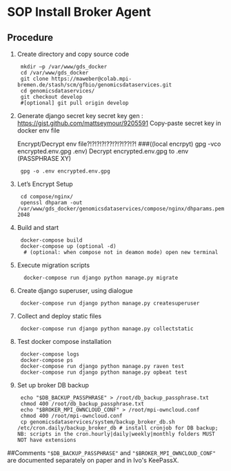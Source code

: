 # SOP Install Broker Agent

## Procedure1. Create directory and copy source code
        mkdir –p /var/www/gds_docker        cd /var/www/gds_docker        git clone https://maweber@colab.mpi-bremen.de/stash/scm/gfbio/genomicsdataservices.git        cd genomicsdataservices/        git checkout develop         #[optional] git pull origin develop1. Generate django secret key   secret key gen : https://gist.github.com/mattseymour/9205591   Copy-paste secret key in docker env file   Encrypt/Decrypt env file?!?!?!?!??!?!?!??!?!   ###((local encrpyt) gpg -vco encrypted.env.gpg .env)   Decrypt encrypted.env.gpg to .env (PASSPHRASE XY)        
        gpg -o .env encrypted.env.gpg1. Let’s Encrypt Setup

        cd compose/nginx/        openssl dhparam -out /var/www/gds_docker/genomicsdataservices/compose/nginx/dhparams.pem 20481. Build and start        docker-compose build        docker-compose up (optional -d)	     # (optional: when compose not in deamon mode) open new terminal

1. Execute migration scripts
	     		 docker-compose run django python manage.py migrate1. Create django superuser, using dialogue        docker-compose run django python manage.py createsuperuser 1. Collect and deploy static files		docker-compose run django python manage.py collectstatic1. Test docker compose installation		docker-compose logs		docker-compose ps		docker-compose run django python manage.py raven test		docker-compose run django python manage.py opbeat test1. Set up broker DB backup

		echo "$DB_BACKUP_PASSPHRASE" > /root/db_backup_passphrase.txt
		chmod 400 /root/db_backup_passphrase.txt
		echo "$BROKER_MPI_OWNCLOUD_CONF" > /root/mpi-owncloud.conf
		chmod 400 /root/mpi-owncloud.conf
		cp genomicsdataservices/system/backup_broker_db.sh /etc/cron.daily/backup_broker_db # install cronjob for DB backup; NB: scripts in the cron.hourly|daily|weekly|monthly folders MUST NOT have extensions
		
##Comments
`"$DB_BACKUP_PASSPHRASE"` and `"$BROKER_MPI_OWNCLOUD_CONF"` are documented separately on paper and in Ivo's KeePassX.